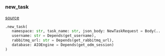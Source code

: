 #


### new_task
[source](https://github.com/llxp/chain-factory/blob/master/api/routes/v1/task_control.py/#L30)
```python
.new_task(
   namespace: str, task_name: str, json_body: NewTaskRequest = Body(...),
   username: str = Depends(get_username),
   rabbitmq_url: str = Depends(get_rabbitmq_url),
   database: AIOEngine = Depends(get_odm_session)
)
```

